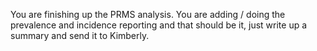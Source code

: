 You are finishing up the PRMS analysis. You are adding / doing the prevalence and incidence reporting and that should be it, just write up a summary and send it to Kimberly.
